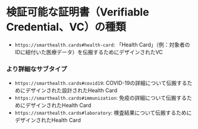 # 検証可能な証明書（Verifiable Credential、VC）の種類

* `https://smarthealth.cards#health-card`: 「Health Card」（例：対象者のIDに紐付いた医療データ）を伝搬するためにデザインされたVC

### より詳細なサブタイプ

* `https://smarthealth.cards#covid19`: COVID-19の詳細について伝搬するためにデザインされた設計されたHealth Card
* `https://smarthealth.cards#immunization`: 免疫の詳細について伝搬するためにデザインされたHealth Card
* `https://smarthealth.cards#laboratory`: 検査結果について伝搬するためにデザインされたHealth Card
